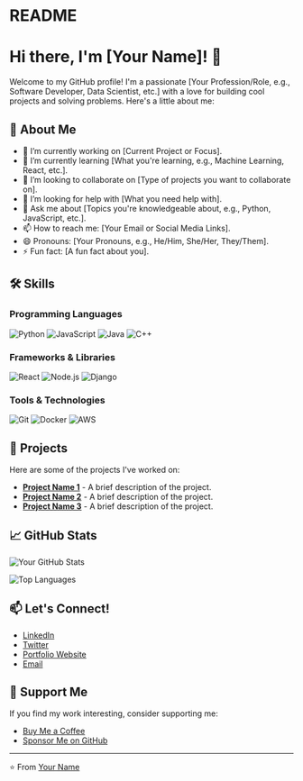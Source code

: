 # README
# Hi there, I'm [Your Name]! 👋

Welcome to my GitHub profile! I'm a passionate [Your Profession/Role, e.g., Software Developer, Data Scientist, etc.] with a love for building cool projects and solving problems. Here's a little about me:

## 🚀 About Me

- 🔭 I’m currently working on [Current Project or Focus].
- 🌱 I’m currently learning [What you're learning, e.g., Machine Learning, React, etc.].
- 👯 I’m looking to collaborate on [Type of projects you want to collaborate on].
- 🤔 I’m looking for help with [What you need help with].
- 💬 Ask me about [Topics you're knowledgeable about, e.g., Python, JavaScript, etc.].
- 📫 How to reach me: [Your Email or Social Media Links].
- 😄 Pronouns: [Your Pronouns, e.g., He/Him, She/Her, They/Them].
- ⚡ Fun fact: [A fun fact about you].

## 🛠️ Skills

### Programming Languages
![Python](https://img.shields.io/badge/Python-3776AB?style=for-the-badge&logo=python&logoColor=white)
![JavaScript](https://img.shields.io/badge/JavaScript-F7DF1E?style=for-the-badge&logo=javascript&logoColor=black)
![Java](https://img.shields.io/badge/Java-ED8B00?style=for-the-badge&logo=openjdk&logoColor=white)
![C++](https://img.shields.io/badge/C++-00599C?style=for-the-badge&logo=c%2B%2B&logoColor=white)

### Frameworks & Libraries
![React](https://img.shields.io/badge/React-20232A?style=for-the-badge&logo=react&logoColor=61DAFB)
![Node.js](https://img.shields.io/badge/Node.js-339933?style=for-the-badge&logo=nodedotjs&logoColor=white)
![Django](https://img.shields.io/badge/Django-092E20?style=for-the-badge&logo=django&logoColor=white)

### Tools & Technologies
![Git](https://img.shields.io/badge/Git-F05032?style=for-the-badge&logo=git&logoColor=white)
![Docker](https://img.shields.io/badge/Docker-2496ED?style=for-the-badge&logo=docker&logoColor=white)
![AWS](https://img.shields.io/badge/AWS-232F3E?style=for-the-badge&logo=amazon-aws&logoColor=white)

## 📂 Projects

Here are some of the projects I've worked on:

- **[Project Name 1](https://github.com/yourusername/project1)** - A brief description of the project.
- **[Project Name 2](https://github.com/yourusername/project2)** - A brief description of the project.
- **[Project Name 3](https://github.com/yourusername/project3)** - A brief description of the project.

## 📈 GitHub Stats

![Your GitHub Stats](https://github-readme-stats.vercel.app/api?username=yourusername&show_icons=true&theme=radical)

![Top Languages](https://github-readme-stats.vercel.app/api/top-langs/?username=yourusername&layout=compact&theme=radical)

## 📫 Let's Connect!

- [LinkedIn](https://www.linkedin.com/in/yourprofile/)
- [Twitter](https://twitter.com/yourhandle)
- [Portfolio Website](https://yourportfolio.com)
- [Email](mailto:youremail@example.com)

## 💖 Support Me

If you find my work interesting, consider supporting me:

- [Buy Me a Coffee](https://buymeacoffee.com/yourusername)
- [Sponsor Me on GitHub](https://github.com/sponsors/yourusername)

---

⭐️ From [Your Name](https://github.com/yourusername)
